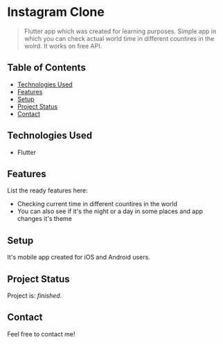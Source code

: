 # Instagram Clone
> Flutter app which was created for learning purposes. Simple app in which you can check actual world time in different countires in the wolrd. It works on free API.   

## Table of Contents
* [Technologies Used](#technologies-used)
* [Features](#features)
* [Setup](#setup)
* [Project Status](#project-status)
* [Contact](#contact)
<!-- * [License](#license) -->




## Technologies Used
- Flutter

## Features
List the ready features here:
- Checking current time in different countires in the world
- You can also see if it's the night or a day in some places and app changes it's theme



## Setup
It's mobile app created for iOS and Android users.




## Project Status
Project is: _finished_.




## Contact
Feel free to contact me! 


<!-- ## License -->
<!-- ALL RIGHTS RESERVED-->

